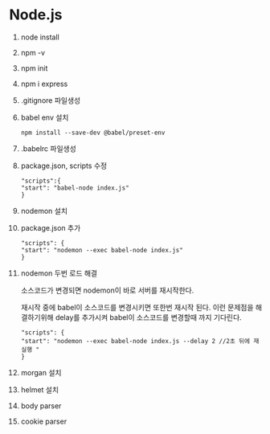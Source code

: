 # Node.js

1. node install
2. npm -v
3. npm init
4. npm i express
5. .gitignore 파일생성
6. babel env 설치

   ```
   npm install --save-dev @babel/preset-env
   ```

7. .babelrc 파일생성
8. package.json, scripts 수정

   ```
   "scripts":{
   "start": "babel-node index.js"
   }
   ```

9. nodemon 설치
10. package.json 추가

    ```
    "scripts": {
    "start": "nodemon --exec babel-node index.js"
    }
    ```

11. nodemon 두번 로드 해결

    소스코드가 변경되면 nodemon이 바로 서버를 재시작한다.

    재시작 중에 babel이 소스코드를 변경시키면 또한번 재시작 된다.
    이런 문제점을 해결하기위해 delay를 추가시켜 babel이 소스코드를 변경할때 까지 기다린다.

    ```
    "scripts": {
    "start": "nodemon --exec babel-node index.js --delay 2 //2초 뒤에 재실행 "
    }
    ```

12. morgan 설치
13. helmet 설치
14. body parser
15. cookie parser
